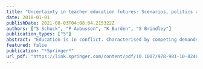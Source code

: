 ```yaml
---
title: "Uncertainty in teacher education futures: Scenarios, politics and STEM"
date: 2018-01-01
publishDate: 2021-08-03T04:08:04.215322Z
authors: ["S Schuck", "P Aubusson", "K Burden", "S Brindley"]
publication_types: ["5"]
abstract: "Education is in conflict. Characterised by competing demands, beliefs and purposes, education nevertheless is the means whereby future societies are shaped and the economic success—or otherwise—of those societies are determined. In this chapter, we examine …"
featured: false
publication: "*Springer*"
url_pdf: "https://link.springer.com/content/pdf/10.1007/978-981-10-8246-7.pdf"
---
```


